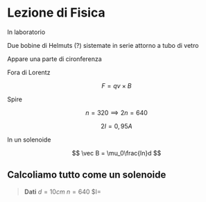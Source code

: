 # Lezione di Fisica

In laboratorio

Due bobine di Helmuts (?) sistemate in serie attorno a tubo di vetro

Appare una parte di cironferenza

Fora di Lorentz 

$$
F=qv\times B
$$

Spire

$$
n = 320\implies 2n = 640
$$


$$
2I=0,95A
$$

In un solenoide

$$
\vec B = \mu_0\frac{In}d
$$


## Calcoliamo tutto come un solenoide

> **Dati**
> $d=10cm$
> $n = 640$
> $I=
<!--stackedit_data:
eyJoaXN0b3J5IjpbMTEzMDQ2NTYzNywxNzYzMzg5NDldfQ==
-->